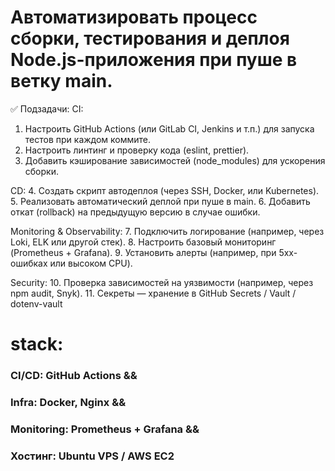 # Автоматизировать процесс сборки, тестирования и деплоя Node.js-приложения при пуше в ветку main.


✅ Подзадачи:
CI:
1. Настроить GitHub Actions (или GitLab CI, Jenkins и т.п.) для запуска тестов при каждом коммите.
2. Настроить линтинг и проверку кода (eslint, prettier).
3. Добавить кэширование зависимостей (node_modules) для ускорения сборки.



CD:
4. Создать скрипт автодеплоя (через SSH, Docker, или Kubernetes).
5. Реализовать автоматический деплой при пуше в main.
6. Добавить откат (rollback) на предыдущую версию в случае ошибки.


Monitoring & Observability:
7. Подключить логирование (например, через Loki, ELK или другой стек).
8. Настроить базовый мониторинг (Prometheus + Grafana).
9. Установить алерты (например, при 5xx-ошибках или высоком CPU).



Security:
10. Проверка зависимостей на уязвимости (например, через npm audit, Snyk).
11. Секреты — хранение в GitHub Secrets / Vault / dotenv-vault


# stack:
###  CI/CD: GitHub Actions && 
###  Infra: Docker, Nginx && 
###  Monitoring: Prometheus + Grafana && 
###  Хостинг: Ubuntu VPS / AWS EC2

